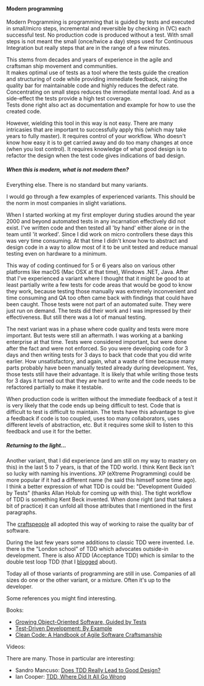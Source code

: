 #### Modern programming

Modern Programming is programming that is guided by tests and executed in small/micro steps,  incremental and reversible by checking in (VC) each successful test. No production code is produced without a test. With small steps is not meant the small (once/twice a day) steps used for Continuous Integration but really steps that are in the range of a few minutes.

This stems from decades and years of experience in the agile and craftsman ship movement and communities.  
It makes optimal use of tests as a tool where the tests guide the creation and structuring of code while providing immediate feedback, raising the quality bar for maintainable code and highly reduces the defect rate. Concentrating on small steps reduces the immediate mental load. And as a side-effect the tests provide a high test coverage.  
Tests done right also act as documentation and example for how to use the created code.

However, wielding this tool in this way is not easy. There are many intricasies that are important to successfully apply this (which may take years to fully master). It requires control of your workflow. Who doesn't know how easy it is to get carried away and do too many changes at once (when you lost control). It requires knowledge of what good design is to refactor the design when the test code gives indications of bad design.

##### When this is modern, what is not modern then?

Everything else. There is no standard but many variants.

I would go through a few examples of experienced variants. This should be the norm in most companies in slight variations.

When I started working at my first employer during studies around the year 2000 and beyond automated tests in any incarnation effectively did not exist. I've written code and then tested all 'by hand' either alone or in the team until 'it worked'. Since I did work on micro controllers these days this was very time consuming. At that time I didn't know how to abstract and design code in a way to allow most of it to be unit tested and reduce manual testing even on hardware to a minimum.

This way of coding continued for 5 or 6 years also on various other platforms like macOS (Mac OSX at that time), Windows .NET, Java. After that I've experienced a variant where I thought that it might be good to at least partially write a few tests for code areas that would be good to know they work, because testing those manually was extremely inconvenient and time consuming and QA too often came back with findings that could have been caught. Those tests were not part of an automated suite. They were just run on demand. The tests did their work and I was impressed by their effectiveness. But still there was a lot of manual testing.

The next variant was in a phase where code quality and tests were more important. But tests were still an aftermath. I was working at a banking enterprise at that time. Tests were considered important, but were done after the fact and were not enforced. So you were developing code for 3 days and then writing tests for 3 days to back that code that you did write earlier. How unsatisfactory, and again, what a waste of time because many parts probably have been manually tested already during development. Yes, those tests still have their advantage. It is likely that while writing those tests for 3 days it turned out that they are hard to write and the code needs to be refactored partially to make it testable.

When production code is written without the immediate feedback of a test it is very likely that the code ends up being difficult to test. Code that is difficult to test is difficult to maintain. The tests have this advantage to give a feedback if code is too coupled, uses too many collaborators, uses different levels of abstraction, etc. But it requires some skill to listen to this feedback and use it for the better.

##### Returning to the light...

Another variant, that I did experience (and am still on my way to mastery on this) in the last 5 to 7 years, is that of the TDD world. I think Kent Beck isn't so lucky with naming his inventions. XP (eXtreme Programming) could be more popular if it had a different name (he said this himself some time ago). I think a better expression of what TDD is could be: "Development Guided by Tests" (thanks Allan Holub for coming up with this). The tight workflow of TDD is something Kent Beck invented. When done right (and that takes a bit of practice) it can unfold all those attributes that I mentioned in the first paragraphs.

The <a href="http://manifesto.softwarecraftsmanship.org" class="link" target="_blank">craftspeople</a> all adopted this way of working to raise the quality bar of software.

During the last few years some additions to classic TDD were invented. I.e. there is the "London school" of TDD which advocates outside-in development. There is also ATDD (Acceptance TDD) which is similar to the double test loop TDD (that I <a href="/blog/Test-driven+Web+application+development+with+Common+Lisp" class="link" target="_blank">blogged</a> about).

Today all of those variants of programming are still in use. Companies of all sizes do one or the other variant, or a mixture. Often it's up to the developer.

Some references you might find interesting.

Books:

- <a href="https://www.goodreads.com/book/show/4268826-growing-object-oriented-software-guided-by-tests" class="link" target="_blank">Growing Object-Oriented Software, Guided by Tests</a>
- <a href="https://www.goodreads.com/book/show/387190.Test_Driven_Development" class="link" target="_blank">Test-Driven Development: By Example</a>
- <a href="https://www.goodreads.com/book/show/3735293-clean-code" class="link" target="_blank">Clean Code: A Handbook of Agile Software Craftsmanship</a>

Videos:

There are many. Those in particular are interesting:

- Sandro Mancuso: <a href="https://www.youtube.com/watch?v=KyFVA4Spcgg" class="link" target="_blank">Does TDD Really Lead to Good Design?</a>
- Ian Cooper: <a href="https://www.youtube.com/watch?v=EZ05e7EMOLM" class="link" target="_blank">TDD, Where Did It All Go Wrong</a>
